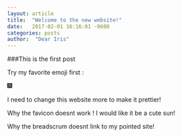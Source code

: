 ```yaml
---
layout: article
title:  "Welcome to the new website!"
date:   2017-02-01 16:16:01 -0600
categories: posts
author:  "Dear Iris"
---
```

###This is the first post 

Try my favorite emoji first :  


 :fireworks:

I need to change this website more to make it prettier!

Why the favicon doesnt work ! I would like it be a cute sun!

Why the breadscrum doesnt link to my pointed site!





